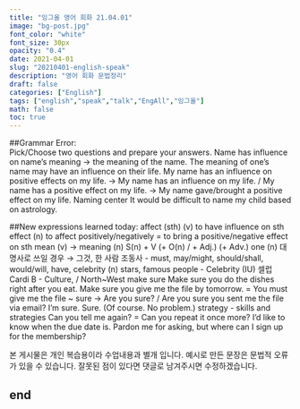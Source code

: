 ```yaml
---
title: "잉그올 영어 회화 21.04.01"
image: "bg-post.jpg"
font_color: "white"
font_size: 30px
opacity: "0.4"
date: 2021-04-01
slug: "20210401-english-speak"
description: "영어 회화 문법정리"
draft: false
categories: ["English"]
tags: ["english","speak","talk","EngAll","잉그올"]
math: false
toc: true
---
```


##Grammar Error:  
Pick/Choose two questions and prepare your answers.
Name has influence on name’s meaning → the meaning of the name.
The meaning of one’s name may have an influence on their life.
My name has an influence on positive effects on my life. → My name has an influence on my life. / My name has a positive effect on my life. → My name gave/brought a positive effect on my life.
Naming center
It would be difficult to name my child based on astrology.


##New expressions learned today: 
affect (sth) (v) to have influence on sth
effect (n)
to affect positively/negatively = to bring a positive/negative effect on sth
mean (v) → meaning (n)
S(n) + V (+ O(n) / + Adj.) (+ Adv.)
one (n) 대명사로 쓰일 경우 → 그것, 한 사람
조동사 - must, may/might, should/shall, would/will, have, 
celebrity (n) stars, famous people - Celebrity (IU) 셀럽
Cardi B - Culture, / North~West
make sure
Make sure you do the dishes right after you eat.
Make sure you give me the file by tomorrow. = You must give me the file ~
sure → Are you sure? / Are you sure you sent me the file via email?
I’m sure.
Sure. (Of course. No problem.)
strategy - skills and strategies
Can you tell me again? = Can you repeat it once more?
I’d like to know when the due date is.
Pardon me for asking, but where can I sign up for the membership?



본 게시물은 개인 복습용이라 수업내용과 별개 입니다.
예시로 만든 문장은 문법적 오류가 있을 수 있습니다. 
잘못된 점이 있다면 댓글로 남겨주시면 수정하겠습니다. 


## end